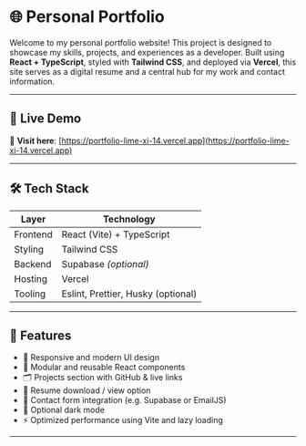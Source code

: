 # 🌐 Personal Portfolio

Welcome to my personal portfolio website! This project is designed to showcase my skills, projects, and experiences as a developer. Built using **React + TypeScript**, styled with **Tailwind CSS**, and deployed via **Vercel**, this site serves as a digital resume and a central hub for my work and contact information.

---

## 🚀 Live Demo

🔗 **Visit here**: [https://portfolio-lime-xi-14.vercel.app](https://portfolio-lime-xi-14.vercel.app)

---

## 🛠 Tech Stack

| Layer     | Technology            |
|-----------|------------------------|
| Frontend  | React (Vite) + TypeScript |
| Styling   | Tailwind CSS          |
| Backend   | Supabase *(optional)* |
| Hosting   | Vercel                |
| Tooling   | Eslint, Prettier, Husky (optional) |

---

## 📸 Features

- 🎨 Responsive and modern UI design
- 🧩 Modular and reusable React components
- 🗂 Projects section with GitHub & live links
- 📄 Resume download / view option
- 📧 Contact form integration (e.g. Supabase or EmailJS)
- 🌙 Optional dark mode
- ⚡ Optimized performance using Vite and lazy loading

---


